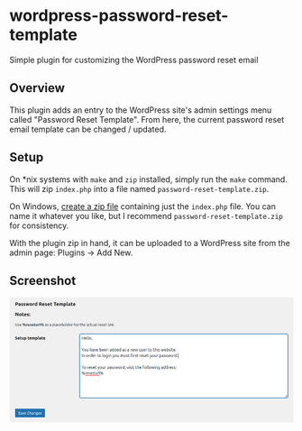 # wordpress-password-reset-template
Simple plugin for customizing the WordPress password reset email

## Overview
This plugin adds an entry to the WordPress site's admin settings menu called "Password Reset Template".
From here, the current password reset email template can be changed / updated.

## Setup
On \*nix systems with `make` and `zip` installed, simply run the `make` command.
This will zip `index.php` into a file named `password-reset-template.zip`.

On Windows, [create a zip file](https://support.microsoft.com/en-us/windows/zip-and-unzip-files-8d28fa72-f2f9-712f-67df-f80cf89fd4e5) containing just the `index.php` file.
You can name it whatever you like, but I recommend `password-reset-template.zip` for consistency.

With the plugin zip in hand, it can be uploaded to a WordPress site from the admin page: Plugins -> Add New.

## Screenshot
![plugin settings showing textarea and save button](https://github.com/theandrew168/wordpress-password-reset-template/blob/main/images/plugin_settings.png)

